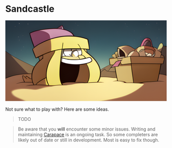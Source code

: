 # Sandcastle

![](./sandcastle/banner.png)

Not sure what to play with? Here are some ideas.

> TODO

> Be aware that you **will** encounter some minor issues.
> Writing and maintaining [Carapace] is an ongoing task.
> So some completers are likely out of date or still in development.
> Most is easy to fix though.

[Carapace]:https://carapace.sh
